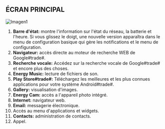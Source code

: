 ## ÉCRAN PRINCIPAL

![Imagen1](http://static.energysistem.com/images/manuals/42178/54e232d7082e7.jpg)

1. **Barre d'état:** montre l'information sur l'état du réseau, la batterie et l'heure. Si vous glissez le doigt, une nouvelle version apparaîtra dans le menu de configuration basique qui gère les notifications et le menu de configuration.
2. **Navigateur:** accès directe au moteur de recherche WEB de Google#trade#.
3. **Recherche vocale:** Accédez sur la recherche vocale de Google#trade# et encore plus des choses.
4. **Energy Music:** lecture de fichiers de son.
5. **Play Store#trade#:** Téléchargez les meilleures et les plus connues applications pour votre système Android#trade#.
6. **Gallery:** visualisation d'images.
7. **Energy Cam:** accès a l'appareil photo intégré.
8. **Internet:** navigateur web.
9. **Email:** messagerie électronique.
10. Accès au menu d'applications et widgets.
11. **Contacts:** administration de contacts.
12. Appel.
